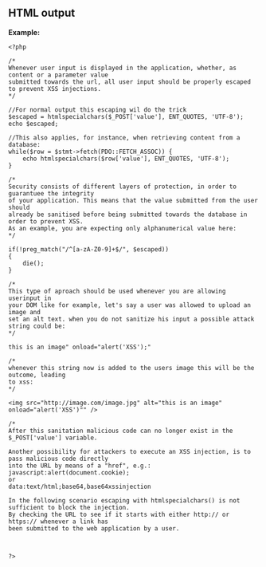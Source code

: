 
HTML output
-------

**Example:**

    <?php

	/*
	Whenever user input is displayed in the application, whether, as content or a parameter value 
	submitted towards the url, all user input should be properly escaped to prevent XSS injections.
	*/
 
	//For normal output this escaping wil do the trick
	$escaped = htmlspecialchars($_POST['value'], ENT_QUOTES, 'UTF-8');
	echo $escaped;

	//This also applies, for instance, when retrieving content from a database:
	while($row = $stmt->fetch(PDO::FETCH_ASSOC)) {
		echo htmlspecialchars($row['value'], ENT_QUOTES, 'UTF-8');
	}
	
	/*
	Security consists of different layers of protection, in order to guarantuee the integrity
	of your application. This means that the value submitted from the user should
	already be sanitised before being submitted towards the database in order to prevent XSS.
	As an example, you are expecting only alphanumerical value here:
	*/

	if(!preg_match("/^[a-zA-Z0-9]+$/", $escaped))
	{
		die();
	}
	
	/*
	This type of aproach should be used whenever you are allowing userinput in 
	your DOM like for example, let's say a user was allowed to upload an image and
	set an alt text. when you do not sanitize his input a possible attack string could be:
	*/
	
	this is an image" onload="alert('XSS');"
	
	/*
	whenever this string now is added to the users image this will be the outcome, leading
	to xss:
	*/
	
	<img src="http://image.com/image.jpg" alt="this is an image" onload="alert('XSS')"" />
	
	/*
	After this sanitation malicious code can no longer exist in the $_POST['value'] variable.

	Another possibility for attackers to execute an XSS injection, is to pass malicious code directly 
	into the URL by means of a "href", e.g.:
	javascript:alert(document.cookie);
	or
	data:text/html;base64,base64xssinjection

	In the following scenario escaping with htmlspecialchars() is not sufficient to block the injection.
	By checking the URL to see if it starts with either http:// or https:// whenever a link has
	been submitted to the web application by a user.
	
	
	
	?>


	
